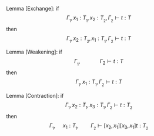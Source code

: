 

Lemma [Exchange]: if
$$Γ_{_1}, x_1:T_{_1}, x_2:T_{_2}, Γ_{_2} \vdash t:T$$ then 
$$Γ_{_1}, x_2:T_{_2}, x_1:T_{_1}, Γ_{_2} \vdash t:T$$

Lemma [Weakening]: if
$$Γ_{_1},\quad \quad \quad \ Γ_2 \vdash t:T$$ then 
$$Γ_{_1}, x_1:T_{_1}, Γ_{_2} \vdash t:T$$

Lemma [Contraction]: if
$$Γ_{_1}, x_2 : T_{_1}, x_3 :T_{_1}, Γ_{_2} \vdash t:T_{_2}$$ then 
$$Γ_{_1}, \quad \ x_1:T_{_1},\quad \quad Γ_{_2} \vdash [x_2,x_1][x_3,x_1]t:T_{_2}$$

